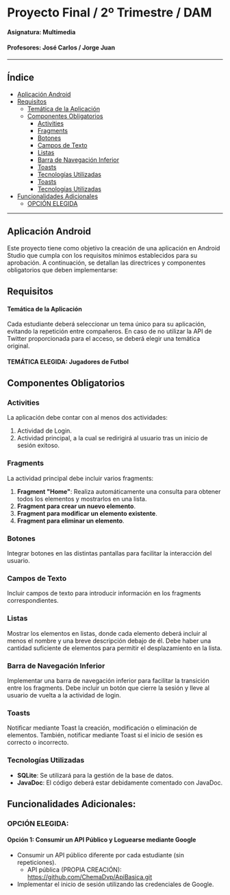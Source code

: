 # Proyecto Final / 2º Trimestre / DAM

#### Asignatura: Multimedia
#### Profesores: José Carlos / Jorge Juan
---

## Índice

- [Aplicación Android](#aplicacion-Android)
- [Requisitos](#requisitos)
  - [Temática de la Aplicación](#temática-de-la-aplicación)
  - [Componentes Obligatorios](#componentes-obligatorios)
    - [Activities](#activities)
    - [Fragments](#fragments)
    - [Botones](#botones)
    - [Campos de Texto](#campos-de-texto)
    - [Listas](#listas)
    - [Barra de Navegación Inferior](#barra-de-navegación-inferior)
    - [Toasts](#toasts)
    - [Tecnologías Utilizadas](#tecnologías-utilizadas)
    - [Toasts](#toasts)
    - [Tecnologías Utilizadas](#tecnologías-utilizadas)
- [Funcionalidades Adicionales](#funcionalidades-adicionales)
    - [OPCIÓN ELEGIDA](#opción-elegida)

---

## Aplicación Android

Este proyecto tiene como objetivo la creación de una aplicación en Android Studio que cumpla con los requisitos mínimos establecidos para su aprobación. A continuación, se detallan las directrices y componentes obligatorios que deben implementarse:

## Requisitos
#### Temática de la Aplicación
Cada estudiante deberá seleccionar un tema único para su aplicación, evitando la repetición entre compañeros. En caso de no utilizar la API de Twitter proporcionada para el acceso, se deberá elegir una temática original.

#### TEMÁTICA ELEGIDA: Jugadores de Futbol

## Componentes Obligatorios
### Activities
La aplicación debe contar con al menos dos actividades:

1. Actividad de Login.
2. Actividad principal, a la cual se redirigirá al usuario tras un inicio de sesión exitoso.

### Fragments
La actividad principal debe incluir varios fragments:

1. **Fragment "Home"**: Realiza automáticamente una consulta para obtener todos los elementos y mostrarlos en una lista.
2. **Fragment para crear un nuevo elemento**.
3. **Fragment para modificar un elemento existente**.
4. **Fragment para eliminar un elemento**.

### Botones
Integrar botones en las distintas pantallas para facilitar la interacción del usuario.

### Campos de Texto
Incluir campos de texto para introducir información en los fragments correspondientes.

### Listas
Mostrar los elementos en listas, donde cada elemento deberá incluir al menos el nombre y una breve descripción debajo de él. Debe haber una cantidad suficiente de elementos para permitir el desplazamiento en la lista.

### Barra de Navegación Inferior
Implementar una barra de navegación inferior para facilitar la transición entre los fragments. Debe incluir un botón que cierre la sesión y lleve al usuario de vuelta a la actividad de login.

### Toasts
Notificar mediante Toast la creación, modificación o eliminación de elementos. También, notificar mediante Toast si el inicio de sesión es correcto o incorrecto.

### Tecnologías Utilizadas
- **SQLite**: Se utilizará para la gestión de la base de datos.
- **JavaDoc**: El código deberá estar debidamente comentado con JavaDoc.

## Funcionalidades Adicionales:
### OPCIÓN ELEGIDA: 
#### Opción 1: Consumir un API Público y Loguearse mediante Google

- Consumir un API público diferente por cada estudiante (sin repeticiones).
  - API pública (PROPIA CREACIÓN): https://github.com/ChemaDvp/ApiBasica.git
- Implementar el inicio de sesión utilizando las credenciales de Google.
